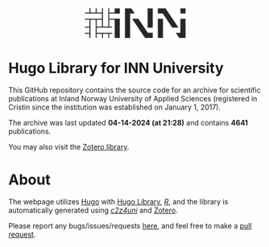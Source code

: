 
<!-- README.md is generated from README.Rmd. Please edit that file -->

<div style="max-width: 800px;">

<div style="width:100%; text-align:center;">

<a href="https://www.inn.no/">
<img src="static/images/logo.svg" alt="INN-logo" 
style="width:200px;text-align:center;margin:0 auto;"/></a>

</div>

# Hugo Library for INN University

This GitHub repository contains the source code for an archive for
scientific publications at Inland Norway University of Applied Sciences
(registered in Cristin since the institution was established on January
1, 2017).

The archive was last updated **04-14-2024 (at 21:28)** and contains
**4641** publications.

You may also visit the [Zotero
library](https://www.zotero.org/groups/5402882/inn-arkiv/library).

# About

The webpage utilizes [Hugo](https://gohugo.io/) with [Hugo
Library](https://github.com/oeysan/hugo-library),
[*R*](https://www.r-project.org/), and the library is automatically
generated using [*c2z4uni*](https://oeysan.github.io/c2z4uni/) and
[Zotero](https://www.zotero.org/).

Please report any bugs/issues/requests
[here](https://github.com/oeysan/c2z4inn/issues/), and feel free to make
a [pull request](https://github.com/oeysan/c2z4inn/pulls).

</div>
